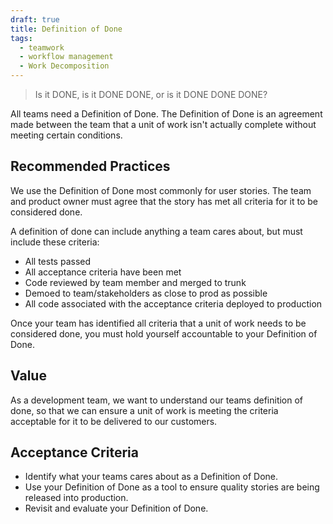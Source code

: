 ```yaml
---
draft: true
title: Definition of Done
tags:
  - teamwork
  - workflow management
  - Work Decomposition
---
```


> Is it DONE, is it DONE DONE, or is it DONE DONE DONE?

All teams need a Definition of Done. The Definition of Done is an agreement made between the team
that a unit of work isn't actually complete without meeting certain conditions.

## Recommended Practices

We use the Definition of Done most commonly for user stories. The team and
product owner must agree that the story has met all criteria for it to be
considered done.

A definition of done can include anything a team cares about, but must include
these criteria:

- All tests passed
- All acceptance criteria have been met
- Code reviewed by team member and merged to trunk
- Demoed to team/stakeholders as close to prod as possible
- All code associated with the acceptance criteria deployed to production

Once your team has identified all criteria that a unit of work needs to be
considered done, you must hold yourself accountable to your Definition of Done.

## Value

As a development team, we want to understand our teams definition of done, so
that we can ensure a unit of work is meeting the criteria acceptable for it to
be delivered to our customers.

## Acceptance Criteria

- Identify what your teams cares about as a Definition of Done.
- Use your Definition of Done as a tool to ensure quality stories are being
  released into production.
- Revisit and evaluate your Definition of Done.
